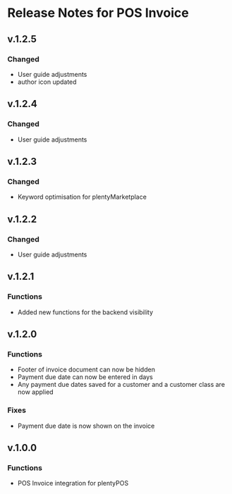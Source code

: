 # Release Notes for POS Invoice

## v.1.2.5

### Changed

- User guide adjustments
- author icon updated


## v.1.2.4

### Changed

- User guide adjustments


## v.1.2.3

### Changed

- Keyword optimisation for plentyMarketplace


## v.1.2.2

### Changed

- User guide adjustments


## v.1.2.1

### Functions

-  Added new functions for the backend visibility


## v.1.2.0

### Functions

- Footer of invoice document can now be hidden
- Payment due date can now be entered in days
- Any payment due dates saved for a customer and a customer class are now applied

### Fixes

- Payment due date is now shown on the invoice


## v.1.0.0

### Functions

- POS Invoice integration for plentyPOS
